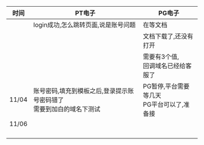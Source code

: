 | 时间  | PT电子                                                       | PG电子                                         |
| ----- | ------------------------------------------------------------ | ---------------------------------------------- |
|       | login成功,怎么跳转页面,说是账号问题                          | 在等文档                                       |
|       |                                                              | 文档下载了,还没有打开                          |
|       |                                                              | 需要有3个值,<br />回调域名已经给客服了         |
| 11/04 | 账号密码,填充到模板之后,登录提示账号密码错了<br />需要到加白的域名下测试 | PG暂停,平台需要等几天<br />PG平台可以了,准备接 |
| 11/06 |                                                              |                                                |
|       |                                                              |                                                |
|       |                                                              |                                                |
|       |                                                              |                                                |
|       |                                                              |                                                |

